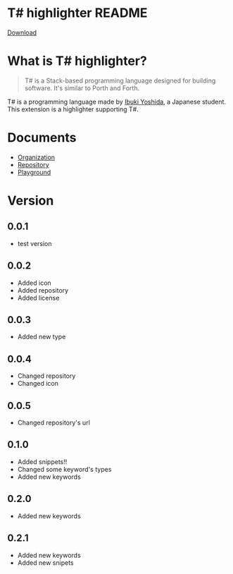 # T# highlighter README

<a href="https://marketplace.visualstudio.com/items?itemName=akamurasaki.tsharplanguage-color">Download</a>

# What is T# highlighter?

> T# is a Stack-based programming language designed for building software. It's similar to Porth and Forth.

T# is a programming language made by <a href="https://github.com/ibukiyoshidaa">Ibuki Yoshida</a>, a Japanese student. This extension is a highlighter supporting T#.

# Documents

- <a href="https://github.com/Tsharp-lang">Organization</a>
- <a href="https://github.com/Tsharp-lang/Tsharp">Repository</a>
- <a href="https://tsharpplayground.herokuapp.com">Playground</a>

# Version

## 0.0.1

- test version

## 0.0.2

- Added icon
- Added repository
- Added license

## 0.0.3

- Added new type

## 0.0.4

- Changed repository
- Changed icon

## 0.0.5

- Changed repository's url

## 0.1.0

- Added snippets!!
- Changed some keyword's types
- Added new keywords

## 0.2.0

- Added new keywords

## 0.2.1

- Added new keywords
- Added new snipets
